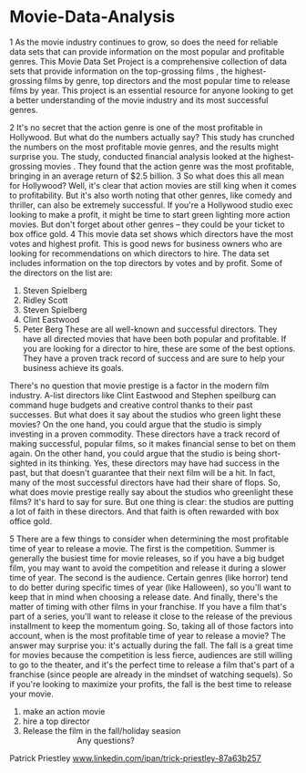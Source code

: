 # Movie-Data-Analysis
1
As the movie industry continues to grow, so does the need for reliable data sets that can provide information on the most popular and profitable genres. This Movie Data Set Project is a comprehensive collection of data sets that provide information on the top-grossing films , the highest-grossing films by genre, top directors and the most popular time to release films by year. This project is an essential resource for anyone looking to get a better understanding of the movie industry and its most successful genres.

2
It's no secret that the action genre is one of the most profitable in Hollywood. But what do the numbers actually say?
This study has crunched the numbers on the most profitable movie genres, and the results might surprise you.
The study, conducted financial analysis  looked at the highest-grossing movies . They found that the action genre was the most profitable, bringing in an average return of $2.5 billion.
3
So what does this all mean for Hollywood? Well, it's clear that action movies are still king when it comes to profitability. But it's also worth noting that other genres, like comedy and thriller, can also be extremely successful.
If you're a Hollywood studio exec looking to make a profit, it might be time to start green lighting more action movies. But don't forget about other genres – they could be your ticket to box office gold.
4
This movie data set shows which directors have the most votes and highest profit. This is good news for business owners who are looking for recommendations on which directors to hire.
The data set includes information on the top directors by votes and by profit. 
Some of the directors on the list are:
1. Steven Spielberg 
2. Ridley Scott
3. Steven Spielberg
4. Clint Eastwood
5. Peter Berg
These are all well-known and successful directors. They have all directed movies that have been both popular and profitable.
If you are looking for a director to hire, these are some of the best options. They have a proven track record of success and are sure to help your business achieve its goals.

There's no question that movie prestige is a factor in the modern film industry. A-list directors like Clint Eastwood and Stephen speilburg can command huge budgets and creative control thanks to their past successes. But what does it say about the studios who green light these movies?
On the one hand, you could argue that the studio is simply investing in a proven commodity. These directors have a track record of making successful, popular films, so it makes financial sense to bet on them again.
On the other hand, you could argue that the studio is being short-sighted in its thinking. Yes, these directors may have had success in the past, but that doesn't guarantee that their next film will be a hit. In fact, many of the most successful directors have had their share of flops.
So, what does movie prestige really say about the studios who greenlight these films? It's hard to say for sure. But one thing is clear: the studios are putting a lot of faith in these directors. And that faith is often rewarded with box office gold.

5
There are a few things to consider when determining the most profitable time of year to release a movie. The first is the competition. Summer is generally the busiest time for movie releases, so if you have a big budget film, you may want to avoid the competition and release it during a slower time of year. The second is the audience. Certain genres (like horror) tend to do better during specific times of year (like Halloween), so you'll want to keep that in mind when choosing a release date. And finally, there's the matter of timing with other films in your franchise. If you have a film that's part of a series, you'll want to release it close to the release of the previous installment to keep the momentum going.
So, taking all of those factors into account, when is the most profitable time of year to release a movie? The answer may surprise you: it's actually during the fall. The fall is a great time for movies because the competition is less fierce, audiences are still willing to go to the theater, and it's the perfect time to release a film that's part of a franchise (since people are already in the mindset of watching sequels). So if you're looking to maximize your profits, the fall is the best time to release your movie.

1. make an action movie
2. hire a top director
3. Release the film in the fall/holiday seasion
                          
                        Any questions?

Patrick Priestley
www.linkedin.com/ipan/trick-priestley-87a63b257

